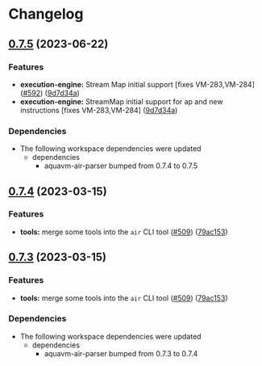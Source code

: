 # Changelog

## [0.7.5](https://github.com/fluencelabs/aquavm/compare/air-execution-info-collector-v0.7.4...air-execution-info-collector-v0.7.5) (2023-06-22)


### Features

* **execution-engine:** Stream Map initial support [fixes VM-283,VM-284] ([#592](https://github.com/fluencelabs/aquavm/issues/592)) ([9d7d34a](https://github.com/fluencelabs/aquavm/commit/9d7d34a452cb65e968ed68decc67f3bc523a5115))
* **execution-engine:** StreamMap initial support for ap and new instructions [fixes VM-283,VM-284] ([9d7d34a](https://github.com/fluencelabs/aquavm/commit/9d7d34a452cb65e968ed68decc67f3bc523a5115))


### Dependencies

* The following workspace dependencies were updated
  * dependencies
    * aquavm-air-parser bumped from 0.7.4 to 0.7.5

## [0.7.4](https://github.com/fluencelabs/aquavm/compare/air-execution-info-collector-v0.7.3...air-execution-info-collector-v0.7.4) (2023-03-15)


### Features

* **tools:** merge some tools into the `air` CLI tool ([#509](https://github.com/fluencelabs/aquavm/issues/509)) ([79ac153](https://github.com/fluencelabs/aquavm/commit/79ac153f1dcfc0a77ec511c6e25285728312ad4c))

## [0.7.3](https://github.com/fluencelabs/aquavm/compare/air-execution-info-collector-v0.7.2...air-execution-info-collector-v0.7.3) (2023-03-15)


### Features

* **tools:** merge some tools into the `air` CLI tool ([#509](https://github.com/fluencelabs/aquavm/issues/509)) ([79ac153](https://github.com/fluencelabs/aquavm/commit/79ac153f1dcfc0a77ec511c6e25285728312ad4c))


### Dependencies

* The following workspace dependencies were updated
  * dependencies
    * aquavm-air-parser bumped from 0.7.3 to 0.7.4

